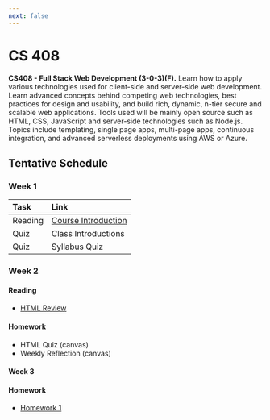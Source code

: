 ```yaml
---
next: false
---
```


# CS 408

**CS408 - Full Stack Web Development (3-0-3)(F).** Learn how to apply various technologies used for
client-side and server-side web development. Learn advanced concepts behind competing web
technologies, best practices for design and usability, and build rich, dynamic, n-tier secure and
scalable web applications. Tools used will be mainly open source such as HTML, CSS, JavaScript and
server-side technologies such as Node.js. Topics include templating, single page apps, multi-page
apps, continuous integration, and advanced serverless deployments using AWS or Azure.

## Tentative Schedule

### Week 1

| Task    | Link                                          |
|:--------|:----------------------------------------------|
| Reading | [Course Introduction](course-introduction.md) |
| Quiz    | Class Introductions                           |
| Quiz    | Syllabus Quiz                                 |

### Week 2


#### Reading

- [HTML Review](html-review.md)

#### Homework

- HTML Quiz (canvas)
- Weekly Reflection (canvas)

#### Week 3

#### Homework

- [Homework 1](hw/hw1.md)



<!--@include: ../../parts/syllabus-boiler.md-->
